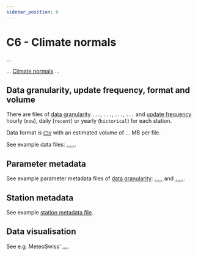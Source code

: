 ```yaml
---
sidebar_position: 6
---
```


# C6 - Climate normals
... 

... [Climate normals](https://www.meteoswiss.admin.ch/climate/the-climate-of-switzerland/climate-normals.html) ...

## Data granularity, update frequency, format and volume
There are files of [data granularity](https://github.com/MeteoSwiss/opendata-download?tab=readme-ov-file#data-granularity) `...`, `...`, `...`, `...` and [update frequency](https://github.com/MeteoSwiss/opendata-download/blob/main/README.md#update-frequency) hourly (`now`), daily (`recent`) or yearly (`historical`) for each station.

Data format is [`CSV`](https://github.com/MeteoSwiss/opendata-download?tab=readme-ov-file#column-separators-decimal-dividers-and-missing-values) with an estimated volume of ... MB per file.

See example data files: [`...`](...).

## Parameter metadata
See example parameter metadata files of [data granularity](https://github.com/MeteoSwiss/opendata-download?tab=readme-ov-file#data-granularity): [`...`](...) and [`...`](...).

<!-- ### Codes -->
<!-- ... -->

## Station metadata
See example [station metadata file](...).

## Data visualisation
See e.g. MeteoSwiss' [...](...).
